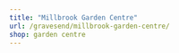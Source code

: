```yaml
---
title: "Millbrook Garden Centre"
url: /gravesend/millbrook-garden-centre/
shop: garden centre
---
```

